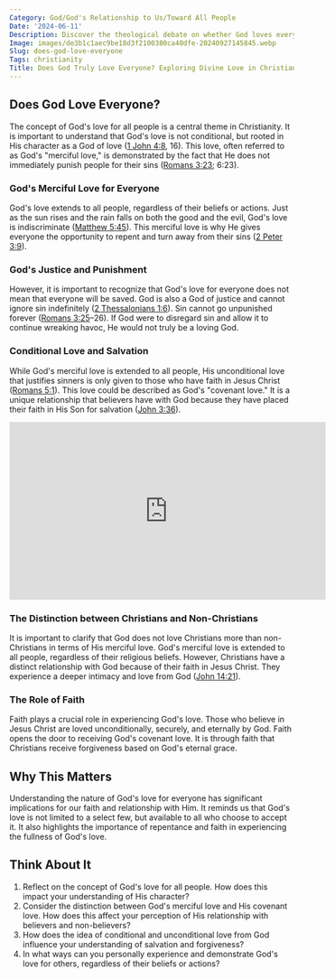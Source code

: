 ```yaml
---
Category: God/God's Relationship to Us/Toward All People
Date: '2024-06-11'
Description: Discover the theological debate on whether God loves everyone equally, exploring various perspectives and interpretations.
Image: images/de3b1c1aec9be18d3f2100380ca40dfe-20240927145845.webp
Slug: does-god-love-everyone
Tags: christianity
Title: Does God Truly Love Everyone? Exploring Divine Love in Christianity
---
```


## Does God Love Everyone?

The concept of God's love for all people is a central theme in Christianity. It is important to understand that God's love is not conditional, but rooted in His character as a God of love ([1 John 4:8](https://www.bibleref.com/1-John/4/1-John-4-8.html), 16). This love, often referred to as God's "merciful love," is demonstrated by the fact that He does not immediately punish people for their sins ([Romans 3:23](https://www.bibleref.com/Romans/3/Romans-3-23.html); 6:23).

### God's Merciful Love for Everyone

God's love extends to all people, regardless of their beliefs or actions. Just as the sun rises and the rain falls on both the good and the evil, God's love is indiscriminate ([Matthew 5:45](https://www.bibleref.com/Matthew/5/Matthew-5-45.html)). This merciful love is why He gives everyone the opportunity to repent and turn away from their sins ([2 Peter 3:9](https://www.bibleref.com/2-Peter/3/2-Peter-3-9.html)).

### God's Justice and Punishment

However, it is important to recognize that God's love for everyone does not mean that everyone will be saved. God is also a God of justice and cannot ignore sin indefinitely ([2 Thessalonians 1:6](https://www.bibleref.com/2-Thessalonians/1/2-Thessalonians-1-6.html)). Sin cannot go unpunished forever ([Romans 3:25](https://www.bibleref.com/Romans/3/Romans-3-25.html)–26). If God were to disregard sin and allow it to continue wreaking havoc, He would not truly be a loving God.

### Conditional Love and Salvation

While God's merciful love is extended to all people, His unconditional love that justifies sinners is only given to those who have faith in Jesus Christ ([Romans 5:1](https://www.bibleref.com/Romans/5/Romans-5-1.html)). This love could be described as God's "covenant love." It is a unique relationship that believers have with God because they have placed their faith in His Son for salvation ([John 3:36](https://www.bibleref.com/John/3/John-3-36.html)).


<iframe width="560" height="315" src="https://www.youtube.com/embed/qQuGyOc37Io" frameborder="0" allow="autoplay; encrypted-media" allowfullscreen></iframe>


### The Distinction between Christians and Non-Christians

It is important to clarify that God does not love Christians more than non-Christians in terms of His merciful love. God's merciful love is extended to all people, regardless of their religious beliefs. However, Christians have a distinct relationship with God because of their faith in Jesus Christ. They experience a deeper intimacy and love from God ([John 14:21](https://www.bibleref.com/John/14/John-14-21.html)).

### The Role of Faith

Faith plays a crucial role in experiencing God's love. Those who believe in Jesus Christ are loved unconditionally, securely, and eternally by God. Faith opens the door to receiving God's covenant love. It is through faith that Christians receive forgiveness based on God's eternal grace.

## Why This Matters

Understanding the nature of God's love for everyone has significant implications for our faith and relationship with Him. It reminds us that God's love is not limited to a select few, but available to all who choose to accept it. It also highlights the importance of repentance and faith in experiencing the fullness of God's love.

## Think About It

1. Reflect on the concept of God's love for all people. How does this impact your understanding of His character?
2. Consider the distinction between God's merciful love and His covenant love. How does this affect your perception of His relationship with believers and non-believers?
3. How does the idea of conditional and unconditional love from God influence your understanding of salvation and forgiveness?
4. In what ways can you personally experience and demonstrate God's love for others, regardless of their beliefs or actions?